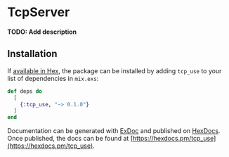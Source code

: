 # TcpServer

**TODO: Add description**

## Installation

If [available in Hex](https://hex.pm/docs/publish), the package can be installed
by adding `tcp_use` to your list of dependencies in `mix.exs`:

```elixir
def deps do
  [
    {:tcp_use, "~> 0.1.0"}
  ]
end
```

Documentation can be generated with [ExDoc](https://github.com/elixir-lang/ex_doc)
and published on [HexDocs](https://hexdocs.pm). Once published, the docs can
be found at [https://hexdocs.pm/tcp_use](https://hexdocs.pm/tcp_use).

